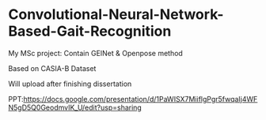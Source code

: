 # Convolutional-Neural-Network-Based-Gait-Recognition
My MSc project: Contain GEINet &amp; Openpose method

Based on CASIA-B Dataset

Will upload after finishing dissertation

PPT:https://docs.google.com/presentation/d/1PaWISX7MiiflgPgr5fwqaIj4WFN5gD5Q0GeodmvIK_U/edit?usp=sharing
